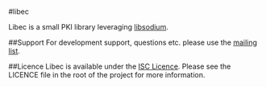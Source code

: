 #libec

Libec is a small PKI library leveraging [libsodium](https://github.com/jedisct1/libsodium).

##Support
For development support, questions etc. please use the [mailing list](https://groups.google.com/a/erayd.net/forum/#!forum/libec).

##Licence
Libec is available under the [ISC Licence](http://en.wikipedia.org/wiki/ISC_license). Please see the LICENCE file in the root of the project for more information.